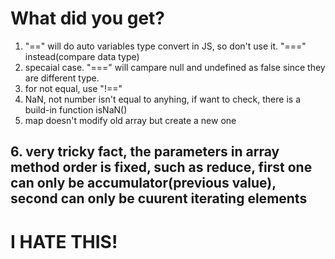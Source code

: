 # What did you get?
1. "==" will do auto variables type convert in JS, so don't use it. "===" instead(compare data type)
2. specaial case. "===" will campare null and undefined as false since they are different type. 
3. for not equal, use "!=="
4. NaN, not number isn't equal to anyhing, if want to check, there is a build-in function isNaN()
5. map doesn't modify old array but create a new one
## 6. very tricky fact, the parameters in array method order is fixed, such as reduce, first one can only be accumulator(previous value), second can only be cuurent iterating elements
# I HATE THIS!